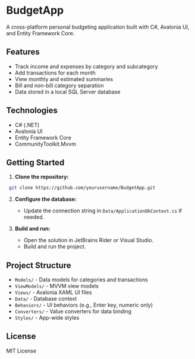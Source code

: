 ﻿# BudgetApp

A cross-platform personal budgeting application built with C#, Avalonia UI, and Entity Framework Core.

## Features

- Track income and expenses by category and subcategory
- Add transactions for each month
- View monthly and estimated summaries
- Bill and non-bill category separation
- Data stored in a local SQL Server database

## Technologies

- C# (.NET)
- Avalonia UI
- Entity Framework Core
- CommunityToolkit.Mvvm

## Getting Started

1. **Clone the repository:**
```bash
 git clone https://github.com/yourusername/BudgetApp.git
 ```
2. **Configure the database:**
    - Update the connection string in `Data/ApplicationDbContext.cs` if needed.

3. **Build and run:**
    - Open the solution in JetBrains Rider or Visual Studio.
    - Build and run the project.

## Project Structure

- `Models/` - Data models for categories and transactions
- `ViewModels/` - MVVM view models
- `Views/` - Avalonia XAML UI files
- `Data/` - Database context
- `Behaviors/` - UI behaviors (e.g., Enter key, numeric only)
- `Converters/` - Value converters for data binding
- `Styles/` - App-wide styles


## License

MIT License